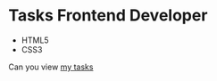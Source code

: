 # Tasks Frontend Developer
- HTML5
- CSS3

Can you view [my tasks](https://alexander-rudakov.github.io/tasks/)
